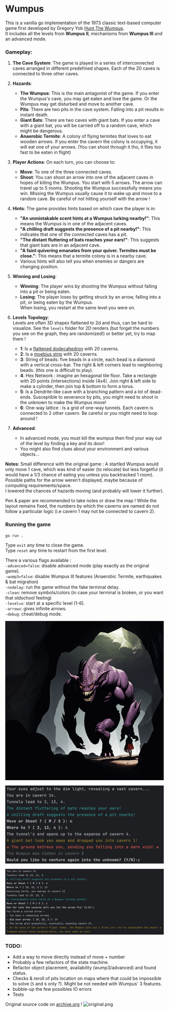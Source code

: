 # Wumpus
This is a vanilla go implementation of the 1973 classic text-based computer game first developed by Gregory Yob [Hunt The Wumpus](https://en.wikipedia.org/wiki/Hunt_the_Wumpus).  
It includes all the levels from **Wumpus II**, mechanisms from **Wumpus III** and an advanced mode.

### Gameplay:

1. **The Cave System**: The game is played in a series of interconnected caves arranged in different predefined shapes. Each of the 20 caves is connected to three other caves.

2. **Hazards**:
   - **The Wumpus**: This is the main antagonist of the game. If you enter the Wumpus's cave, you may get eaten and lose the game. Or the Wumpus may get disturbed and move to another cave.
   - **Pits**: There are two pits in the cave system. Falling into a pit results in instant death.
   - **Giant Bats**: There are two caves with giant bats. If you enter a cave with a giant bat, you will be carried off to a random cave, which might be dangerous.
   - **Anaerobic Termite**: A colony of flying termites that loves to eat wooden arrows. If you enter the cavern the colony is occupying, it will eat one of your arrows. (You can shoot through it tho, it flies too fast to be eaten in flight)

3. **Player Actions**: On each turn, you can choose to:
   - **Move**: To one of the three connected caves.
   - **Shoot**: You can shoot an arrow into one of the adjacent caves in hopes of killing the Wumpus. You start with 5 arrows. The arrow can travel up to 5 rooms. Shooting the Wumpus successfully means you win. Missing the Wumpus usually cause it to wake up and move to a random cave. Be careful of not hitting yourself with the arrow !
   
4. **Hints**: The game provides hints based on which cave the player is in:
   - **"An unmistakable scent hints at a Wumpus lurking nearby!"**: This means the Wumpus is in one of the adjacent caves.
   - **"A chilling draft suggests the presence of a pit nearby!"**: This indicates that one of the connected caves has a pit.
   - **"The distant fluttering of bats reaches your ears!"**: This suggests that giant bats are in an adjacent cave.
   - **"A faint quivering emanates from your quiver. Termites must be close."**: This means that a termite colony is in a nearby cave.
   - Various hints will also tell you when enemies or dangers are changing position.

5. **Winning and Losing**:
   - **Winning**: The player wins by shooting the Wumpus without falling into a pit or being eaten.
   - **Losing**: The player loses by getting struck by an arrow, falling into a pit, or being eaten by the Wumpus.  
   When losing, you restart at the same level you were on.

6. **Levels Topology**:  
   Levels are often 3D shapes flattened to 2d and thus, can be hard to visualize. See the `levels` folder for 2D renders (but forget the numbers you see on the graph, they are randomized!) or better yet, try to map them !
   - **1**: Is a [flattened dodecahedron](https://people.math.sc.edu/Burkardt/data/grf/dodecahedron.png) with 20 caverns.
   - **2**: Is a [moebius strip](https://en.wikipedia.org/wiki/M%C3%B6bius_strip) with 20 caverns.
   - **3**: String of beads: five beads in a circle, each bead is a diamond with a vertical cross-bar. The right & left corners lead to neighboring beads. (this one is difficult to play).
   - **4**: Hex Network : imagine an hexagonal tile floor. Take a rectangle with 20 points (intersections) inside (4x4). Join right & left side to make a cylinder, then join top & bottom to form a torus.
   - **5**: Is a Dendrite-like cave with a branching pattern and a lot of dead-ends. Susceptible to severance by pits, you might need to shoot in the unknown to make the Wumpus move! 
   - **6**: One-way lattice : Is a grid of one-way tunnels. Each cavern is connected to 2 other cavern. Be careful or you might need to loop around !

7. **Advanced**:
   - In advanced mode, you must kill the wumpus then find your way out of the level by finding a key and its door!
   - You might also find clues about your environment and various objects...

**Notes**: Small difference with the original game :
A startled Wumpus would only move 1 cave, which was kind of easier (to relocate) but less forgetful (it would have a 1/3 chance of eating you unless you backtracked 1 room).  
Possible paths for the arrow weren't displayed, maybe because of computing requirements/space.  
I lowered the chances of hazards moving (and probably will lower it further).

Pen & paper are recommended to take notes or draw the map !
While the layout remains fixed, the numbers by which the caverns are named do not follow a particular logic (i.e cavern 1 may not be connected to cavern 2).

### Running the game
```
go run .
```
Type `exit` any time to close the game.  
Type `reset` any time to restart from the first level.

There a various flags available :  
`-advanced=false`: disable advanced mode (play exactly as the original game).  
`-wump3=false`: disable Wumpus III features (Anaerobic Termite, earthquakes & bat migration)  
`-nodelay`: run the game without the fake terminal delay.  
`-clean`: remove symbols/colors (in case your terminal is broken, or you want that oldschool feeling)  
`-level=x`: start at a specific level (1-6).  
`-arrows`: gives infinite arrows.  
`-debug`: cheat/debug mode.  

![cover](cover.png)

![screenshot1](screenshot1.png)

![screenshot2](screenshot2.png)

### TODO:
* Add a way to move directly instead of move + number
* Probably a few refactors of the state machine.
* Refactor object placement, availability (wump3/advanced) and found status.
* Checks & reroll of pits location on maps where that could be impossible to solve (`5` and `6` only ?). Might be not needed with Wumpus' 3 features.
* bubble-up the few possibles IO errors
* Tests

Original source code on [archive.org](https://archive.org/details/CreativeComputingv01n05SeptemberOctober1975/page/n51/mode/2up) !
![original.png](original.png)
